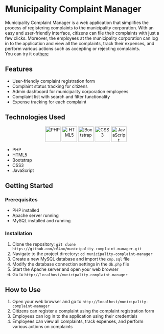 <body>
	<h1>Municipality Complaint Manager</h1>
	<p>Municipality Complaint Manager is a web application that simplifies the process of registering complaints to the municipality corporation. With an easy and user-friendly interface, citizens can file their complaints with just a few clicks. Moreover, the employees at the municipality corporation can log in to the application and view all the complaints, track their expenses, and perform various actions such as accepting or rejecting complaints. <br> You can try it out<a href='http://municipality.rf.gd/cmp'>here</a></p>
	<h2>Features</h2>
	<ul>
		<li>User-friendly complaint registration form</li>
		<li>Complaint status tracking for citizens</li>
		<li>Admin dashboard for municipality corporation employees</li>
		<li>Complaint list with search and filter functionality</li>
		<li>Expense tracking for each complaint</li>
	</ul>
	<h2>Technologies Used</h2>
	<ul>
  <p align="center">
  <img src="https://www.php.net/images/logos/new-php-logo.svg" alt="PHP" height="50"/>
  <img src="https://www.w3.org/html/logo/downloads/HTML5_Logo_256.png" alt="HTML5" height="50"/>
  <img src="https://getbootstrap.com/docs/5.1/assets/brand/bootstrap-logo.svg" alt="Bootstrap" height="50"/>
  <img src="https://seeklogo.com/images/C/css3-logo-8724075274-seeklogo.com.png" alt="CSS3" height="50"/>
  <img src="https://seeklogo.com/images/J/javascript-logo-E967E87D74-seeklogo.com.png" alt="JavaScript" height="50"/>
</p>
		<li>PHP</li>
		<li>HTML5</li>
		<li>Bootstrap</li>
		<li>CSS3</li>
		<li>JavaScript</li>
	</ul>
	<h2>Getting Started</h2>
	<h3>Prerequisites</h3>
	<ul>
		<li>PHP installed</li>
		<li>Apache server running</li>
		<li>MySQL installed and running</li>
	</ul>
	<h3>Installation</h3>
	<ol>
		<li>Clone the repository: <code>git clone https://github.com/r04nx/municipality-complaint-manager.git</code></li>
		<li>Navigate to the project directory: <code>cd municipality-complaint-manager</code></li>
		<li>Create a new MySQL database and import the <code>cmp.sql</code> file</li>
		<li>Modify the database connection settings in the <code>db.php</code> file</li>
		<li>Start the Apache server and open your web browser</li>
		<li>Go to <code>http://localhost/municipality-complaint-manager</code></li>
	</ol>
	<h2>How to Use</h2>
	<ol>
		<li>Open your web browser and go to <code>http://localhost/municipality-complaint-manager</code></li>
		<li>Citizens can register a complaint using the complaint registration form</li>
		<li>Employees can log in to the application using their credentials</li>
		<li>Employees can view all complaints, track expenses, and perform various actions on complaints</li>
	</ol>
</body>
